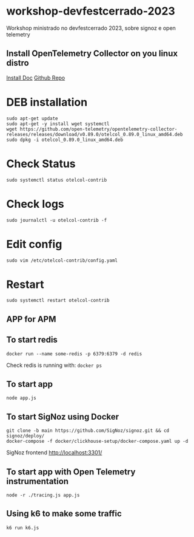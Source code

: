 # workshop-devfestcerrado-2023
Workshop ministrado no devfestcerrado 2023, sobre signoz e open telemetry

## Install OpenTelemetry Collector on you linux distro

[Install Doc](https://opentelemetry.io/docs/collector/installation/)
[Github Repo](https://github.com/open-telemetry/opentelemetry-collector-releases/releases)

# DEB installation

```
sudo apt-get update
sudo apt-get -y install wget systemctl
wget https://github.com/open-telemetry/opentelemetry-collector-releases/releases/download/v0.89.0/otelcol_0.89.0_linux_amd64.deb
sudo dpkg -i otelcol_0.89.0_linux_amd64.deb
```

# Check Status

```
sudo systemctl status otelcol-contrib
```

# Check logs

```
sudo journalctl -u otelcol-contrib -f
```

# Edit config

```
sudo vim /etc/otelcol-contrib/config.yaml
```

# Restart 

```
sudo systemctl restart otelcol-contrib
```

## APP for APM

## To start redis

`docker run --name some-redis -p 6379:6379 -d redis`

Check redis is running with: `docker ps`

## To start app

`node app.js`

## To start SigNoz using Docker

```
git clone -b main https://github.com/SigNoz/signoz.git && cd signoz/deploy/
docker-compose -f docker/clickhouse-setup/docker-compose.yaml up -d
```

SigNoz frontend [http://localhost:3301/](http://localhost:3301/)

## To start app with Open Telemetry instrumentation

`node -r ./tracing.js app.js`

## Using k6 to make some traffic

`k6 run k6.js`